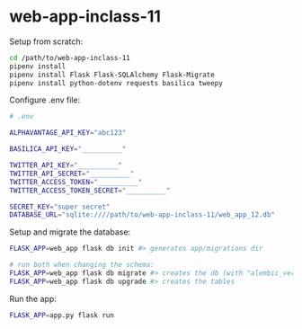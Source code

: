 # web-app-inclass-11

Setup from scratch:

```sh
cd /path/to/web-app-inclass-11
pipenv install
pipenv install Flask Flask-SQLAlchemy Flask-Migrate
pipenv install python-dotenv requests basilica tweepy
```

Configure .env file:

```sh
# .env

ALPHAVANTAGE_API_KEY="abc123"

BASILICA_API_KEY="__________"

TWITTER_API_KEY="__________"
TWITTER_API_SECRET="__________"
TWITTER_ACCESS_TOKEN="__________"
TWITTER_ACCESS_TOKEN_SECRET="__________"

SECRET_KEY="super secret"
DATABASE_URL="sqlite:////path/to/web-app-inclass-11/web_app_12.db"
```

Setup and migrate the database:

```sh
FLASK_APP=web_app flask db init #> generates app/migrations dir

# run both when changing the schema:
FLASK_APP=web_app flask db migrate #> creates the db (with "alembic_version" table)
FLASK_APP=web_app flask db upgrade #> creates the tables
```

Run the app:

```sh
FLASK_APP=app.py flask run
```
